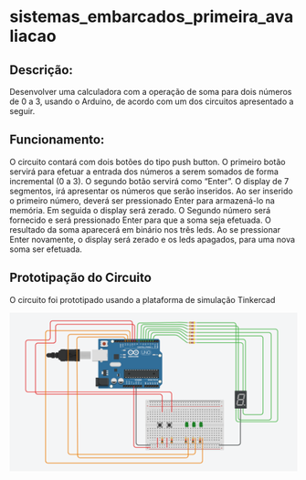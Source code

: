 # sistemas_embarcados_primeira_avaliacao

## Descrição: 
Desenvolver uma calculadora com a operação de soma para dois números de
0 a 3, usando o Arduino, de acordo com um dos circuitos apresentado a seguir.


## Funcionamento: 

O circuito contará com dois botões do tipo push button. O
primeiro botão servirá para efetuar a entrada dos números a serem somados de
forma incremental (0 a 3). O segundo botão servirá como “Enter”. O display de 7
segmentos, irá apresentar os números que serão inseridos. Ao ser inserido o
primeiro número, deverá ser pressionado Enter para armazená-lo na memória. Em
seguida o display será zerado. O Segundo número será fornecido e será
pressionado Enter para que a soma seja efetuada. O resultado da soma
aparecerá em binário nos três leds. Ao se pressionar Enter novamente, o display
será zerado e os leds apagados, para uma nova soma ser efetuada.


## Prototipação do Circuito 

O circuito foi prototipado usando a plataforma de simulação Tinkercad 

![calculadora com a operação de soma](img/Circuito.png)
